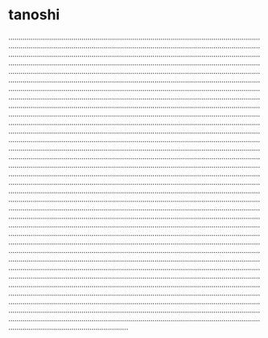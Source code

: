 # tanoshi

...................................................................................................................................................................................................................................................................................................................................................................................................................................................................................................................................................................................................................................................................................................................................................................................................................................................................................................................................................................................................................................................................................................................................................................................................................................................................................................................................................................................................................................................................................................................................................................................................................................................................................................................................................................................................................................................................................................................................................................................................................................................................................................................................................................................................................................................................................................................................................................................................................................................................................................................................................................................................................................................................................................................................................................................................................................................................................................................................................................................................................................................................................................................................................................................................................................................................................................................................................................................................................................................................................................................................................................................................................................................................................................................................................................................................................................................................................................................................................................................................................................................................................................................................................................................................................................................................................................................................................................................................................................................